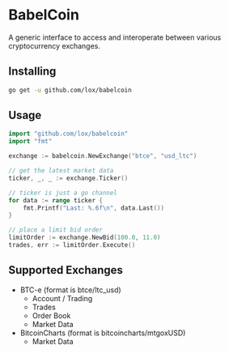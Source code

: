 BabelCoin
=========

A generic interface to access and interoperate between various cryptocurrency exchanges.

Installing
----------

```bash
go get -u github.com/lox/babelcoin
```

Usage
-----

```go
import "github.com/lox/babelcoin"
import "fmt"

exchange := babelcoin.NewExchange("btce", "usd_ltc")

// get the latest market data
ticker, _, _ := exchange.Ticker()

// ticker is just a go channel
for data := range ticker {
	fmt.Printf("Last: %.6f\n", data.Last())
}

// place a limit bid order
limitOrder := exchange.NewBid(100.0, 11.0)
trades, err := limitOrder.Execute()
```

Supported Exchanges
-------------------

 * BTC-e (format is btce/ltc_usd)
   * Account / Trading
   * Trades
   * Order Book
   * Market Data
* BitcoinCharts (format is bitcoincharts/mtgoxUSD)
   * Market Data
